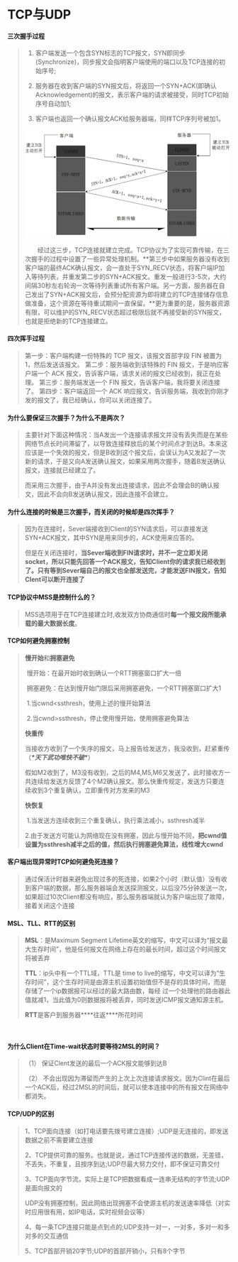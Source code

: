 # TCP与UDP

#### 三次握手过程

> 1. 客户端发送一个包含SYN标志的TCP报文，SYN即同步(Synchronize)，同步报文会指明客户端使用的端口以及TCP连接的初始序号;
>
> 2. 服务器在收到客户端的SYN报文后，将返回一个SYN+ACK(即确认Acknowledgement)的报文，表示客户端的请求被接受，同时TCP初始序号自动加1;
>
> 3. 客户端也返回一个确认报文ACK给服务器端，同样TCP序列号被加1。
>
> ![image](https://raw.githubusercontent.com/AnchoretY/images/master/blog/image.ohseipvl8m.png)
>
>   经过这三步，TCP连接就建立完成。TCP协议为了实现可靠传输，在三次握手的过程中设置了一些异常处理机制。**第三步中如果服务器没有收到客户端的最终ACK确认报文，会一直处于SYN_RECV状态，将客户端IP加入等待列表，并重发第二步的SYN+ACK报文。重发一般进行3-5次，大约间隔30秒左右轮询一次等待列表重试所有客户端。另一方面，服务器在自己发出了SYN+ACK报文后，会预分配资源为即将建立的TCP连接储存信息做准备，这个资源在等待重试期间一直保留。**更为重要的是，服务器资源有限，可以维护的SYN_RECV状态超过极限后就不再接受新的SYN报文，也就是拒绝新的TCP连接建立。

#### 四次挥手过程

> 第一步：客户端构建一份特殊的 TCP 报文，该报文首部字段 FIN 被置为 1，然后发送该报文。
> 第二步：服务端收到该特殊的 FIN 报文，于是响应客户端一个 ACK 报文，告诉客户端，请求关闭的报文已经收到，我正在处理。
> 第三步：服务端发送一个 FIN 报文，告诉客户端，我将要关闭连接了。
> 第四步：客户端返回一个 ACK 响应报文，告诉服务端，我收到你刚才发的报文了，我已经确认，你可以关闭连接了。

#### 为什么要保证三次握手？为什么不是两次？

> 主要针对下面这种情况：当A发出一个连接请求报文并没有丢失而是在某些网络节点长时间滞留了，以导致连接释放后的某个时间点才到达B。本来这应该是一个失效的报文，但是B收到这个报文后，会误认为A又发起了一次新的请求，于是又向A发送确认报文，如果采用两次握手，随着B发送确认报文，连接就已经建立了。
>
> 而采用三次握手，由于A并没有发出连接请求，因此不会理会B的确认报文，因此不会向B发送确认报文，因此连接不会建立。



#### 为什么连接的时候是三次握手，而关闭的时候却是四次挥手？

> 因为在连接时，Sever端接收到Client的SYN请求后，可以直接发送SYN+ACK报文，其中SYN是用来同步的，ACK使用来应答的。
>
> 但是在关闭连接时，**当Sever端收到FIN请求时，并不一定立即关闭socket，所以只能先回答一个ACK报文，告知Client你的请求我已经收到了。只有等到Sever端自己的报文也全部发送完，才能发送FIN报文，告知Clent可以断开连接了**



#### TCP协议中MSS是控制什么的？

> ​	MSS选项用于在TCP连接建立时,收发双方协商通信时**每一个报文段所能承载的最大数据长度**。

#### TCP如何避免拥塞控制

> **慢开始**和**拥塞避免**
>
> ​	慢开始：在最开始时收到确认一个RTT拥塞窗口扩大一倍
>
> ​	拥塞避免：在达到慢开始门限后采用拥塞避免，一个RTT拥塞窗口扩大1
>
> ​	1.当cwnd<ssthresh，使用上述的慢开始算法
>
> ​	2.当cwnd>ssthresh，停止使用慢开始，使用拥塞避免算法
>
> **快重传**
>
> ​	当接收方收到了一个失序的报文，马上报告给发送方，我没收到，赶紧重传（***\*天下武功唯快不破\****）
>
> ​	假如M2收到了，M3没有收到，之后的M4,M5,M6又发送了，此时接收方一共连续给发送方反馈了4个M2确认报文。那么快重传规定，发送方只要连续收到3个重复确认，立即重传对方发来的M3
>
> **快恢复**
>
> ​	1.当发送方连续收到三个重复确认，执行乘法减小，ssthresh减半
>
> ​	2.由于发送方可能认为网络现在没有拥塞，因此与慢开始不同，**把cwnd值设置为ssthresh减半之后的值，然后执行拥塞避免算法，线性增大cwnd**

 

#### 客户端出现异常时TCP如何避免死连接？

> 通过保活计时器来避免出现过多的死连接，如果2个小时（默认值）没有收到客户端的数据，那么服务器端会发送探测报文，以后没75分钟发送一次，如果超过10次Client都没有响应，那么服务器端就认为客户端出现了故障，接着关闭这个连接

#### MSL、TLL、RTT的区别

> **MSL**：是Maximum Segment Lifetime英文的缩写，中文可以译为“报文最大生存时间”，他是任何报文在网络上存在的最长时间，超过这个时间报文将被丢弃
>
> **TTL**：ip头中有一个TTL域，TTL是 time to live的缩写，中文可以译为“生存时间”，这个生存时间是由源主机设置初始值但不是存的具体时间，而是存储了一个ip数据报可以经过的最大路由数，每经 过一个处理他的路由器此值就减1，当此值为0则数据报将被丢弃，同时发送ICMP报文通知源主机。
>
> **RTT**是客户到服务器***\*往返\****所花时间

​	

#### 为什么Client在Time-wait状态时要等待2MSL的时间？

> （1） 保证Clent发送的最后一个ACK报文能够到达B
>
> （2） 不会出现因为滞留而产生的上次上次连接请求报文。因为Clint在最后一个ACK后，经过2MSL的时间后，就可以使本连接中的所有报文在网络中都消失。



#### TCP/UDP的区别

> 1、TCP面向连接（如打电话要先拨号建立连接）;UDP是无连接的，即发送数据之前不需要建立连接
>
> 2、TCP提供可靠的服务。也就是说，通过TCP连接传送的数据，无差错，不丢失，不重复，且按序到达;UDP尽最大努力交付，即不保证可靠交付
>
> 3、TCP面向字节流，实际上是TCP把数据看成一连串无结构的字节流;UDP是面向报文的
>
> UDP没有拥塞控制，因此网络出现拥塞不会使源主机的发送速率降低（对实时应用很有用，如IP电话，实时视频会议等）
>
> 4、每一条TCP连接只能是点到点的;UDP支持一对一，一对多，多对一和多对多的交互通信
>
> 5、TCP首部开销20字节;UDP的首部开销小，只有8个字节
